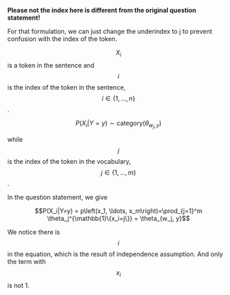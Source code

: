 **Please not the index here is different from the original question statement!**


For that formulation, we can just change the underindex to j to prevent confusion with the index of the token.

$$X_i$$ is a token in the sentence and $$i$$ is the index of the token in the sentence, $$i \in \{1, \ldots, n\}$$.

$$
P(X_i|Y=y) \sim \text{category}\left(\theta_{w_j, y}\right)
$$

while $$j$$ is the index of the token in the vocabulary, $$j \in \{1, \ldots, m\}$$.

In the question statement, we give


$$P(X_i|Y=y) = p\left(x_1, \ldots, x_m\right)=\prod_{j=1}^m \theta_j^{\mathbb{1}\{x_i=j\}} = \theta_{w_j, y}$$

We notice there is $$i$$ in the equation, which is the result of independence assumption. And only the term with $$x_i$$ is not 1. 

